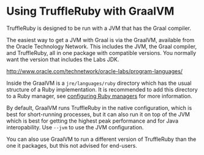 # Using TruffleRuby with GraalVM

TruffleRuby is designed to be run with a JVM that has the Graal compiler.

The easiest way to get a JVM with Graal is via the GraalVM, available from the
Oracle Technology Network. This includes the JVM, the Graal compiler, and
TruffleRuby, all in one package with compatible versions. You normally want
the version that includes the Labs JDK.

http://www.oracle.com/technetwork/oracle-labs/program-languages/

Inside the GraalVM is a `jre/languages/ruby` directory which has the usual
structure of a Ruby implementation. It is recommended to add this directory to
a Ruby manager, see [configuring Ruby managers](ruby-managers.md) for more
information.

By default, GraalVM runs TruffleRuby in the native configuration, which is best
for short-running processes, but it can also run it on top of the JVM which is
best for getting the highest peak performance and for Java interopability. Use
`--jvm` to use the JVM configuration.

You can also use GraalVM to run a different version of TruffleRuby than the one
it packages, but this not advised for end-users.
